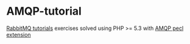 AMQP-tutorial
=============

[RabbitMQ tutorials](http://www.rabbitmq.com/getstarted.html) exercises solved using PHP >= 5.3 with [AMQP pecl extension](http://pecl.php.net/package/amqp)
